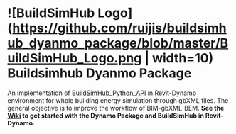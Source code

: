 ![BuildSimHub Logo](https://github.com/ruijis/buildsimhub_dyanmo_package/blob/master/BuildSimHub_Logo.png | width=10)
Buildsimhub Dyanmo Package
========================================
An implementation of [BuildSimHub_Python_API](https://github.com/weilix88/buildsimhub_python_api) in Revit-Dynamo environment for whole building energy simulation through gbXML files. The general objective is to improve the workflow of BIM-gbXML-BEM. **See the [Wiki](https://github.com/ruijis/buildsimhub_dyanmo_package/wiki) to get started with the Dynamo Package and BuildSimHub in Revit-Dynamo.**
